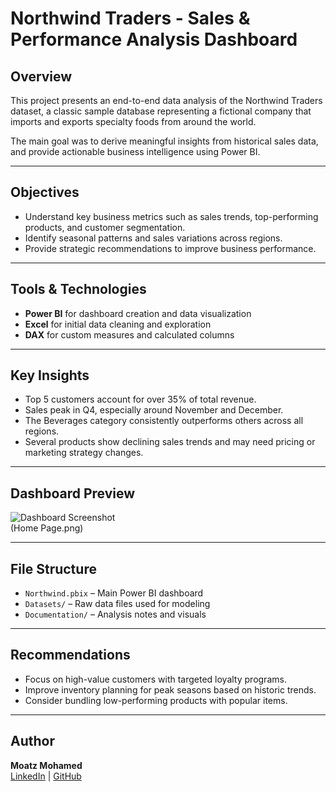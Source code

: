# Northwind Traders - Sales & Performance Analysis Dashboard

## Overview
This project presents an end-to-end data analysis of the Northwind Traders dataset, a classic sample database representing a fictional company that imports and exports specialty foods from around the world.

The main goal was to derive meaningful insights from historical sales data, and provide actionable business intelligence using Power BI.

---

## Objectives
- Understand key business metrics such as sales trends, top-performing products, and customer segmentation.
- Identify seasonal patterns and sales variations across regions.
- Provide strategic recommendations to improve business performance.

---

## Tools & Technologies
- **Power BI** for dashboard creation and data visualization
- **Excel** for initial data cleaning and exploration
- **DAX** for custom measures and calculated columns

---

## Key Insights
- Top 5 customers account for over 35% of total revenue.
- Sales peak in Q4, especially around November and December.
- The Beverages category consistently outperforms others across all regions.
- Several products show declining sales trends and may need pricing or marketing strategy changes.

---

## Dashboard Preview
![Dashboard Screenshot](dashboard-preview.png)  
(Home Page.png)


---

## File Structure
- `Northwind.pbix` – Main Power BI dashboard
- `Datasets/` – Raw data files used for modeling
- `Documentation/` – Analysis notes and visuals

---

## Recommendations
- Focus on high-value customers with targeted loyalty programs.
- Improve inventory planning for peak seasons based on historic trends.
- Consider bundling low-performing products with popular items.

---

## Author
**Moatz Mohamed**  
[LinkedIn](https://www.linkedin.com/in/moatz-mohamed-a83520209/) | [GitHub](https://github.com/moatzm1997)
